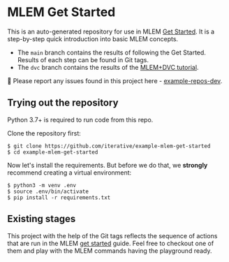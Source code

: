 # MLEM Get Started

This is an auto-generated repository for use in MLEM
[Get Started](https://mlem.ai/doc/get-started). It is a step-by-step quick
introduction into basic MLEM concepts.

- The `main` branch contains the results of following the Get Started. Results
  of each step can be found in Git tags.
- The `dvc` branch contains the results of the
  [MLEM+DVC tutorial](http://mlem.ai/doc/use-cases/dvc).

🐛 Please report any issues found in this project here -
[example-repos-dev](https://github.com/iterative/example-repos-dev).

## Trying out the repository

Python 3.7+ is required to run code from this repo.

Clone the repository first:

```console
$ git clone https://github.com/iterative/example-mlem-get-started
$ cd example-mlem-get-started
```

Now let's install the requirements. But before we do that, we **strongly**
recommend creating a virtual environment:

```console
$ python3 -m venv .env
$ source .env/bin/activate
$ pip install -r requirements.txt
```

## Existing stages

This project with the help of the Git tags reflects the sequence of actions that
are run in the MLEM [get started](https://mlem.ai/doc/get-started) guide. Feel
free to checkout one of them and play with the MLEM commands having the
playground ready.
